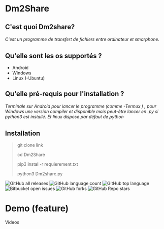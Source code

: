 # Dm2Share 

## C'est quoi Dm2share? 

###### C'est un programme de transfert de fichiers entre ordinateur et smarphone. 

## Qu'elle sont les os supportés ?
* Android 
* Windows 
* Linux (-Ubuntu) 

## Qu'elle pré-requis pour l'installation ? 

###### Terminale sur Android pour lancer le programme (comme -Termux ) , pour Windows une version compiler et disponible mais peut-être lancer en .py si python3 est installé. Et linux dispose par défaut de python 

## Installation
> git clone link 
> 
> cd Dm2Share 
> 
> pip3 instal -r requierement.txt
>
> python3 Dm2share.py 

![GitHub all releases](https://img.shields.io/github/downloads/{username}/{repo-name}/total)
![GitHub language count](https://img.shields.io/github/languages/count/{username}/{repo-name})
![GitHub top language](https://img.shields.io/github/languages/top/{username}/{repo-name}?color=yellow)
![Bitbucket open issues](https://img.shields.io/bitbucket/issues/{username}/{repo-name})
![GitHub forks](https://img.shields.io/github/forks/{username}/{repo-name}?style=social)
![GitHub Repo stars](https://img.shields.io/github/stars/{username}/{repo-name}?style=social)



# Demo (feature) 

Videos 
